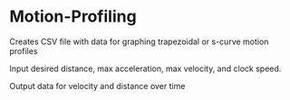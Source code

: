 # Motion-Profiling
Creates CSV file with data for graphing trapezoidal or s-curve motion profiles

Input desired distance, max acceleration, max velocity, and clock speed.

Output data for velocity and distance over time
